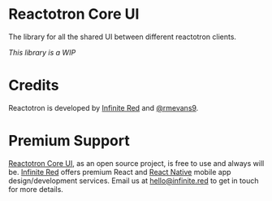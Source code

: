 # Reactotron Core UI

The library for all the shared UI between different reactotron clients.

_This library is a WIP_

# Credits

Reactotron is developed by [Infinite Red](https://infinite.red) and [@rmevans9](https://github.com/rmevans9).

# Premium Support

[Reactotron Core UI](https://infinite.red/reactotron-core-ui), as an open source project, is free to use and always will be. [Infinite Red](https://infinite.red/) offers premium React and [React Native](https://infinite.red/react-native) mobile app design/development services. Email us at [hello@infinite.red](mailto:hello@infinite.red) to get in touch for more details.

